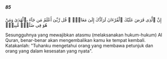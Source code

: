 ##### 85

<span class="ayah">إِنَّ ٱلَّذِى فَرَضَ عَلَيْكَ ٱلْقُرْءَانَ لَرَآدُّكَ إِلَىٰ مَعَادٍۢ ۚ قُل رَّبِّىٓ أَعْلَمُ مَن جَآءَ بِٱلْهُدَىٰ وَمَنْ هُوَ فِى ضَلَٰلٍۢ مُّبِينٍۢ</span>

<span class="ayah_translation">Sesungguhnya yang mewajibkan atasmu (melaksanakan hukum-hukum) Al Quran, benar-benar akan mengembalikan kamu ke tempat kembali. Katakanlah: "Tuhanku mengetahui orang yang membawa petunjuk dan orang yang dalam kesesatan yang nyata".</span>
